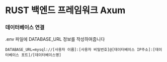 # RUST 백엔드 프레임워크 Axum

### 데이터베이스 연결
.env 파일에 DATABASE_URL 정보를 작성하여줍니다
```
DATABASE_URL=mysql://[사용자 이름]:[사용자 비밀번호]@[데이터베이스 IP주소]:[데이터베이스 포트]/[데이터베이스명]
```
